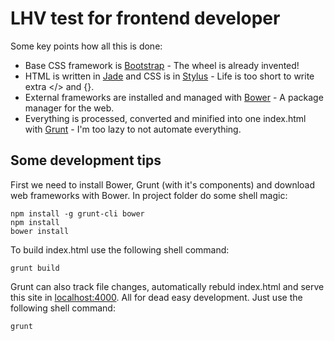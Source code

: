 # LHV test for frontend developer

Some key points how all this is done:
- Base CSS framework is [Bootstrap](http://getbootstrap.com) - The wheel is already invented!
- HTML is written in [Jade](http://jade-lang.com) and CSS is in [Stylus](https://learnboost.github.io/stylus/) - Life is too short to write extra </> and {}.
- External frameworks are installed and managed with [Bower](http://bower.io) - A package manager for the web.
- Everything is processed, converted and minified into one index.html with [Grunt](http://gruntjs.com) -  I'm too lazy to not automate everything.

## Some development tips
First we need to install Bower, Grunt (with it's components) and download web frameworks with Bower. In project folder do some shell magic:
```
npm install -g grunt-cli bower
npm install
bower install

```

To build index.html use the following shell command:
```
grunt build

```

Grunt can also track file changes, automatically rebuld index.html and serve this site in [localhost:4000](). All for dead easy development. Just use the following shell command:
```
grunt

```
